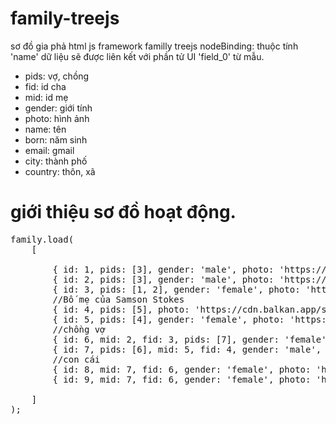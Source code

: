 # family-treejs
sơ đồ gia phả html js framework familly treejs
nodeBinding: thuộc tính 'name' dữ liệu sẽ được liên kết với phần tử UI 'field_0' từ mẫu.

+ pids: vợ, chồng
+ fid: id cha
+ mid: id mẹ
+ gender: giới tính
+ photo: hình ảnh
+ name: tên
+ born: năm sinh
+ email: gmail
+ city: thành phố
+ country: thôn, xã

# giới thiệu sơ đồ hoạt động.

<pre>family.load(
    [
    
        { id: 1, pids: [3], gender: 'male', photo: 'https://cdn.balkan.app/shared/m60/2.jpg', name: 'Zeph Daniels', born: '1954-09-29' },
        { id: 2, pids: [3], gender: 'male', photo: 'https://cdn.balkan.app/shared/m60/1.jpg', name: 'Rowan Annable', born: '1952-10-10' },
        { id: 3, pids: [1, 2], gender: 'female', photo: 'https://cdn.balkan.app/shared/w60/1.jpg', name: 'Laura Shepherd', born: '1943-01-13', email: 'laura.shepherd@gmail.com', phone: '+44 845 5752 547', city: 'Moscow', country: 'ru' },
        //Bố mẹ của Samson Stokes
        { id: 4, pids: [5], photo: 'https://cdn.balkan.app/shared/m60/3.jpg', name: 'Rowan Annable' },
        { id: 5, pids: [4], gender: 'female', photo: 'https://cdn.balkan.app/shared/w60/3.jpg', name: 'Lois Sowle' },
        //chồng vợ
        { id: 6, mid: 2, fid: 3, pids: [7], gender: 'female', photo: 'https://cdn.balkan.app/shared/w30/1.jpg', name: 'Tyler Heath', born: '1975-11-12' },
        { id: 7, pids: [6], mid: 5, fid: 4, gender: 'male', photo: 'https://cdn.balkan.app/shared/m30/3.jpg', name: 'Samson Stokes', born: '1986-10-01' },
        //con cái
        { id: 8, mid: 7, fid: 6, gender: 'female', photo: 'https://cdn.balkan.app/shared/w10/3.jpg', name: 'Celeste Castillo', born: '2021-02-01' },
        { id: 9, mid: 7, fid: 6, gender: 'female', photo: 'https://cdn.balkan.app/shared/w10/3.jpg', name: 'Celeste T', born: '2021-02-01' }
        
    ]
);</pre>
